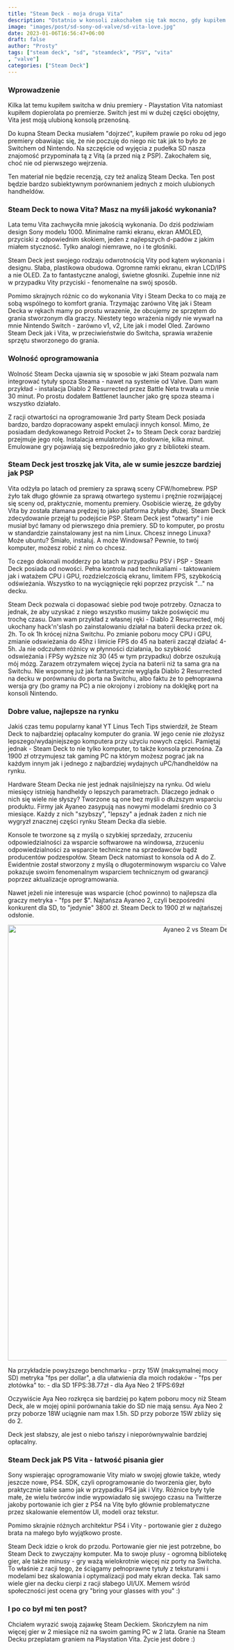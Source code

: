 ```yaml
---
title: "Steam Deck - moja druga Vita"
description: "Ostatnio w konsoli zakochałem się tak mocno, gdy kupiłem PS Vita"
image: "images/post/sd-sony-od-valve/sd-vita-love.jpg"
date: 2023-01-06T16:56:47+06:00
draft: false
author: "Prosty"
tags: ["steam deck", "sd", "steamdeck", "PSV", "vita"
, "valve"]
categories: ["Steam Deck"]
---
```


### Wprowadzenie
Kilka lat temu kupiłem switcha w dniu premiery - Playstation Vita natomiast kupiłem dopierolata po premierze. Switch jest mi w dużej części obojętny, Vita jest moją ulubioną konsolą przenośną.

Do kupna Steam Decka musiałem "dojrzeć", kupiłem prawie po roku od jego premiery obawiając się, że nie poczuję do niego nic tak jak to było ze Switchem od Nintendo. Na szczęście od wyjęcia z pudełka SD nasza znajomość przypominała tą z Vitą (a przed nią z PSP). Zakochałem się, choć nie od pierwszego wejrzenia.


Ten materiał nie będzie recenzją, czy też analizą Steam Decka. Ten post będzie bardzo subiektywnym porównaniem jednych z moich ulubionych handheldów.

### Steam Deck to nowa Vita? Masz na myśli jakość wykonania?
Lata temu Vita zachwyciła mnie jakością wykonania. Do dziś podziwiam design Sony modelu 1000. Minimalne ramki ekranu, ekran AMOLED, przyciski z odpowiednim skokiem, jeden z najlepszych d-padów z jakim miałem styczność. Tylko analogi niemrawe, no i te głośniki.

Steam Deck jest swojego rodzaju odwrotnością Vity pod kątem wykonania i designu. Słaba, plastikowa obudowa. Ogromne ramki ekranu, ekran LCD/IPS a nie OLED. Za to fantastyczne analogi, świetne głosniki. Zupełnie inne niż w przypadku Vity przyciski - fenomenalne na swój sposób.


Pomimo skrajnych różnic co do wykonania Vity i Steam Decka to co mają ze sobą wspólnego to komfort grania. Trzymając zarówno Vitę jak i Steam Decka w rękach mamy po prostu wrazenie, że obcujemy ze sprzętem do grania stworzonym dla graczy. Niestety tego wrażenia nigdy nie wywarł na mnie Nintendo Switch - zarówno v1, v2, Lite jak i model Oled. Zarówno Steam Deck jak i Vita, w przeciwieństwie do Switcha, sprawia wrażenie sprzętu stworzonego do grania.

### Wolność oprogramowania
Wolność Steam Decka ujawnia się w sposobie w jaki Steam pozwala nam integrować tytuły spoza Steama - nawet na systemie od Valve. Dam wam przykład - instalacja Diablo 2 Resurrected przez Battle Neta trwała u mnie 30 minut. Po prostu dodałem Battlenet launcher jako grę spoza steama i wszystko działało. 


Z racji otwartości na oprogramowanie 3rd party Steam Deck posiada bardzo, bardzo dopracowany aspekt emulacji innych konsol. Mimo, że posiadam dedykowanego Retroid Pocket 2+ to Steam Deck coraz bardziej przejmuje jego rolę. Instalacja emulatorów to, dosłownie, kilka minut. Emulowane gry pojawiają się bezpośrednio jako gry z biblioteki steam.

### Steam Deck jest troszkę jak Vita, ale w sumie jeszcze bardziej jak PSP
Vita odżyła po latach od premiery za sprawą sceny CFW/homebrew. PSP żyło tak długo głównie za sprawą otwartego systemu i prężnie rozwijającej się sceny od, praktycznie, momentu premiery. Osobiście wierzę, że gdyby Vita by została złamana prędzej to jako platforma żyłaby dłużej.
Steam Deck zdecydowanie przejął tu podejście PSP. Steam Deck jest "otwarty" i nie musiał być łamany od pierwszego dnia premiery. SD to komputer, po prostu w standardzie zainstalowany jest na nim Linux. Chcesz innego Linuxa? Może ubuntu? Śmiało, instaluj. A może Windowsa? Pewnie, to twój komputer, możesz robić z nim co chcesz.

To czego dokonali modderzy po latach w przypadku PSV i PSP - Steam Deck posiada od nowości. Pełna kontrola nad technikaliami - taktowaniem jak i watażem CPU i GPU, rozdzielczością ekranu, limitem FPS, szybkością odświeżania. Wszystko to na wyciągnięcie ręki poprzez przycisk "..." na decku.


Steam Deck pozwala ci dopasować siebie pod twoje potrzeby. Oznacza to jednak, że aby uzyskać z niego wszystko musimy także poświęcić mu trochę czasu.
Dam wam przykład z własnej ręki - Diablo 2 Resurrected, mój ukochany hack'n'slash po zainstalowaniu działał na baterii decka przez ok. 2h. To ok 1h krócej niżna Switchu. Po zmianie poboru mocy CPU i GPU, zmianie odswieżania do 45hz i limicie FPS do 45 na baterii zaczął działać 4-5h. Ja nie odczułem różnicy w płynności działania, bo szybkość odswieżania i FPSy wyższe niz 30 (45 w tym przypadku) dobrze oszukują mój mózg. Zarazem otrzymałem więcej życia na baterii niż ta sama gra na Switchu. Nie wspomnę już jak fantastycznie wygląda Diablo 2 Resurrected na decku w porównaniu do porta na Switchu, albo faktu że to pełnoprawna wersja gry (bo gramy na PC) a nie okrojony i zrobiony na doklęjkę port na konsoli Nintendo.


### Dobre value, najlepsze na rynku
Jakiś czas temu popularny kanał YT Linus Tech Tips stwierdził, że Steam Deck to najbardziej opłacalny komputer do grania. W jego cenie nie złożysz lepszego/wydajniejszego komputera przy użyciu nowych części.
Pamiętaj jednak - Steam Deck to nie tylko komputer, to także konsola przenośna. Za 1900 zł otrzymujesz tak gaming PC na którym możesz pograć jak na każdym innym jak i jednego z najbardziej wydajnych uPC/handheldów na rynku.


Hardware Steam Decka nie jest jednak najsilniejszy na rynku. Od wielu miesięcy istnieją handheldy o lepszych parametrach. Dlaczego jednak o nich się wiele nie słyszy? Tworzone są one bez myśli o dłuższym wsparciu produktu. Firmy jak Ayaneo zasypują nas nowymi modelami średnio co 3 miesiące. Każdy z nich "szybszy", "lepszy" a jednak żaden z nich nie wygryzł znacznej części rynku Steam Decka dla siebie.

Konsole te tworzone są z myślą o szybkiej sprzedaży, zrzuceniu odpowiedzialności za wsparcie softwarowe na windowsa, zrzuceniu odpowiedzialności za wsparcie techniczne na sprzedawców bądź producentów podzespołów.  Steam Deck natomiast to konsola od A do Z. Ewidentnie został stworzony z myślą o długoterminowym wsparciu co Valve pokazuje swoim fenomenalnym wsparciem technicznym od gwarancji poprzez aktualizacje oprogramowania.

Nawet jeżeli nie interesuje was wsparcie (choć powinno) to najlepsza dla graczy metryka - "fps per $". Najtańsza Ayaneo 2, czyli bezpośredni konkurent dla SD, to "jedynie" 3800 zł. Steam Deck to 1900 zł w najtańszej odsłonie.

<p align="center">
  <img alt="Ayaneo 2 vs Steam Deck: Horizon Zero Dawn" width="1000" src="/post/sd-sony-od-valve/horizon_porownanie.png" />
</p>
Na przykładzie powyższego benchmarku - przy 15W (maksymalnej mocy SD) metryka "fps per dollar", a dla ułatwienia dla moich rodaków - "fps per złotówka" to:
- dla SD 1FPS:38.77zł
- dla Aya Neo 2 1FPS:69zł

Oczywiście Aya Neo rozkręca się bardziej po kątem poboru mocy niż Steam Deck, ale w mojej opinii porównania takie do SD nie mają sensu. Aya Neo 2 przy poborze 18W uciągnie nam max 1.5h. SD przy poborze 15W zbliży się do 2.

Deck jest słabszy, ale jest o niebo tańszy i nieporównywalnie bardziej opłacalny.

### Steam Deck jak PS Vita - łatwość pisania gier
Sony wspierając oprogramowanie Vity miało w swojej głowie także, wtedy jeszcze nowe, PS4. SDK, czyli oprogramowanie do tworzenia gier, było praktycznie takie samo jak w przypadku PS4 jak i Vity. Różnice były tyle małe, że wielu twórców indie wypowiadało się swojego czasu na Twitterze jakoby portowanie ich gier z PS4 na Vitę było głównie problematyczne przez skalowanie elementów UI, modeli oraz tekstur. 

Pomimo skrajnie różnych architektur PS4 i Vity - portowanie gier z dużego brata na małego było wyjątkowo proste. 


Steam Deck idzie o krok do przodu. Portowanie gier nie jest potrzebne, bo Steam Deck to zwyczajny komputer. Ma to swoje plusy - ogromną bibliotekę gier, ale także minusy - gry ważą wielokrotnie więcej niz porty na Switcha. To właśnie z racji tego, że ściągamy pełnoprawne tytuły z teksturami i modelami bez skalowania i optymalizacji pod mały ekran decka.
Tak samo wiele gier na decku cierpi z racji słabego UI/UX. Memem wśród społeczności jest ocena gry "bring your glasses with you" :)

### I po co był mi ten post?
Chciałem wyrazić swoją zajawkę Steam Deckiem. Skończyłem na nim więcej gier w 2 miesiące niż na swoim gaming PC w 2 lata. Granie na Steam Decku przeplatam graniem na Playstation Vita. Życie jest dobre :)